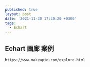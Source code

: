 ```yaml
---
published: true
layout: post
date: '2021-11-30 17:30:20 +0300'
tags:
  - Echart
---
```

## Echart 画廊 案例



```
https://www.makeapie.com/explore.html
```
